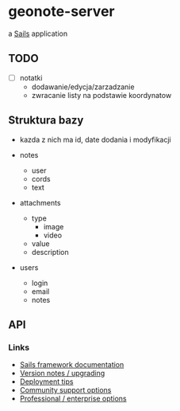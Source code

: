 # geonote-server

a [Sails](https://sailsjs.com) application

## TODO

- [ ] notatki
    - dodawanie/edycja/zarzadzanie
    - zwracanie listy na podstawie koordynatow

## Struktura bazy

- kazda z nich ma id, date dodania i modyfikacji

- notes
    - user
    - cords
    - text
- attachments
    - type
        - image
        - video
    - value
    - description

- users
    - login
    - email
    - notes


## API




### Links

+ [Sails framework documentation](https://sailsjs.com/documentation)
+ [Version notes / upgrading](https://sailsjs.com/documentation/upgrading)
+ [Deployment tips](https://sailsjs.com/documentation/concepts/deployment)
+ [Community support options](https://sailsjs.com/support)
+ [Professional / enterprise options](https://sailsjs.com/studio)
